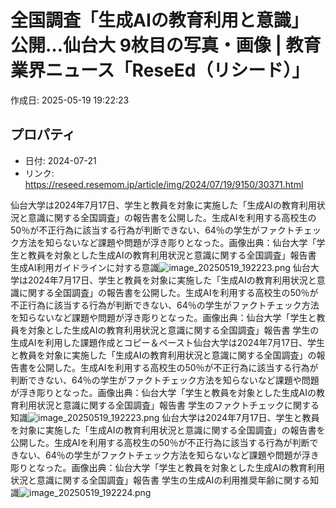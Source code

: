 # 全国調査「生成AIの教育利用と意識」公開…仙台大 9枚目の写真・画像 | 教育業界ニュース「ReseEd（リシード）」

作成日: 2025-05-19 19:22:23

## プロパティ

- 日付: 2024-07-21
- リンク: https://reseed.resemom.jp/article/img/2024/07/19/9150/30371.html

仙台大学は2024年7月17日、学生と教員を対象に実施した「生成AIの教育利用状況と意識に関する全国調査」の報告書を公開した。生成AIを利用する高校生の50％が不正行為に該当する行為が判断できない、64％の学生がファクトチェック方法を知らないなど課題や問題が浮き彫りとなった。画像出典：仙台大学「学生と教員を対象とした生成AIの教育利用状況と意識に関する全国調査」報告書 生成AI利用ガイドラインに対する意識![image_20250519_192223.png](../assets/image_20250519_192223.png)
仙台大学は2024年7月17日、学生と教員を対象に実施した「生成AIの教育利用状況と意識に関する全国調査」の報告書を公開した。生成AIを利用する高校生の50％が不正行為に該当する行為が判断できない、64％の学生がファクトチェック方法を知らないなど課題や問題が浮き彫りとなった。画像出典：仙台大学「学生と教員を対象とした生成AIの教育利用状況と意識に関する全国調査」報告書 学生の生成AIを利用した課題作成とコピー＆ペースト仙台大学は2024年7月17日、学生と教員を対象に実施した「生成AIの教育利用状況と意識に関する全国調査」の報告書を公開した。生成AIを利用する高校生の50％が不正行為に該当する行為が判断できない、64％の学生がファクトチェック方法を知らないなど課題や問題が浮き彫りとなった。画像出典：仙台大学「学生と教員を対象とした生成AIの教育利用状況と意識に関する全国調査」報告書 学生のファクトチェックに関する知識![image_20250519_192223.png](../assets/image_20250519_192223.png)
仙台大学は2024年7月17日、学生と教員を対象に実施した「生成AIの教育利用状況と意識に関する全国調査」の報告書を公開した。生成AIを利用する高校生の50％が不正行為に該当する行為が判断できない、64％の学生がファクトチェック方法を知らないなど課題や問題が浮き彫りとなった。画像出典：仙台大学「学生と教員を対象とした生成AIの教育利用状況と意識に関する全国調査」報告書 学生の生成AIの利用推奨年齢に関する知識![image_20250519_192224.png](../assets/image_20250519_192224.png)
